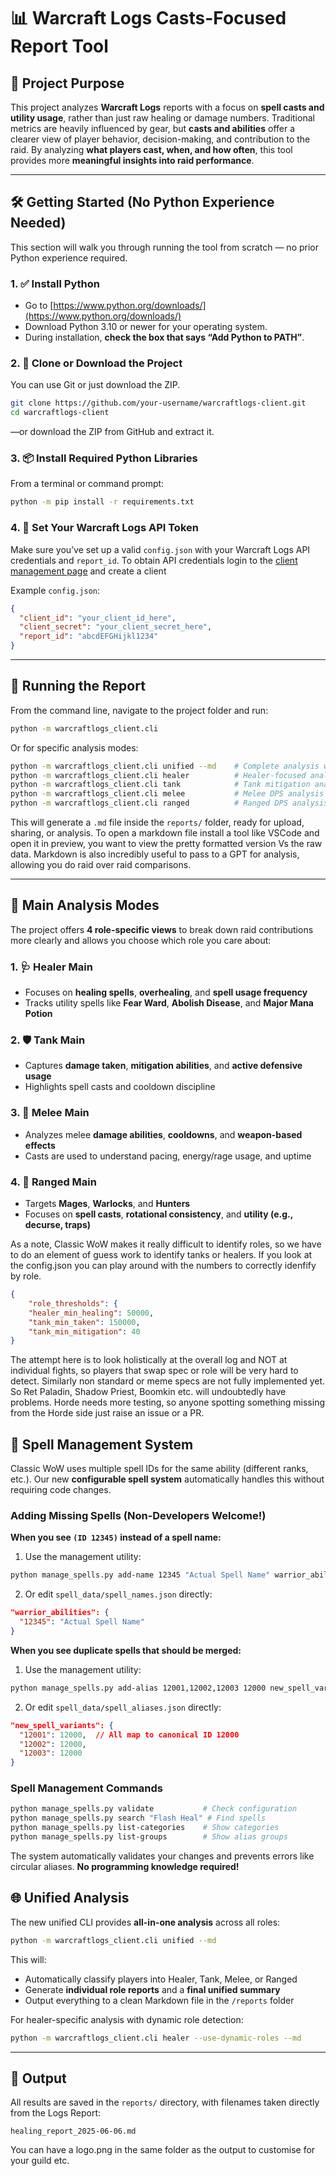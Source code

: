 # 📊 Warcraft Logs Casts-Focused Report Tool

## 🧠 Project Purpose

This project analyzes **Warcraft Logs** reports with a focus on **spell casts and utility usage**, rather than just raw healing or damage numbers. Traditional metrics are heavily influenced by gear, but **casts and abilities** offer a clearer view of player behavior, decision-making, and contribution to the raid. By analyzing **what players cast, when, and how often**, this tool provides more **meaningful insights into raid performance**.

---

## 🛠️ Getting Started (No Python Experience Needed)

This section will walk you through running the tool from scratch — no prior Python experience required.

### 1. ✅ Install Python

- Go to [https://www.python.org/downloads/](https://www.python.org/downloads/)
- Download Python 3.10 or newer for your operating system.
- During installation, **check the box that says “Add Python to PATH”**.

### 2. 📂 Clone or Download the Project

You can use Git or just download the ZIP.

```bash
git clone https://github.com/your-username/warcraftlogs-client.git
cd warcraftlogs-client
```

—or download the ZIP from GitHub and extract it.

### 3. 📦 Install Required Python Libraries

From a terminal or command prompt:

```bash
python -m pip install -r requirements.txt
```

### 4. 🔐 Set Your Warcraft Logs API Token

Make sure you’ve set up a valid `config.json` with your Warcraft Logs API credentials and `report_id`. To obtain API credentials login to the [client management page](https://www.warcraftlogs.com/api/clients/) and create a client

Example `config.json`:

```json
{
  "client_id": "your_client_id_here",
  "client_secret": "your_client_secret_here",
  "report_id": "abcdEFGHijkl1234"
}
```

---

## 🚀 Running the Report

From the command line, navigate to the project folder and run:

```bash
python -m warcraftlogs_client.cli
```

Or for specific analysis modes:

```bash
python -m warcraftlogs_client.cli unified --md    # Complete analysis with markdown
python -m warcraftlogs_client.cli healer          # Healer-focused analysis
python -m warcraftlogs_client.cli tank            # Tank mitigation analysis
python -m warcraftlogs_client.cli melee           # Melee DPS analysis
python -m warcraftlogs_client.cli ranged          # Ranged DPS analysis
```

This will generate a `.md` file inside the `reports/` folder, ready for upload, sharing, or analysis. To open a markdown file install a tool like VSCode and open it in preview, you want to view the pretty formatted version Vs the raw data. Markdown is also incredibly useful to pass to a GPT for analysis, allowing you do raid over raid comparisons. 

---

## 🧪 Main Analysis Modes

The project offers **4 role-specific views** to break down raid contributions more clearly and allows you choose which role you care about:

### 1. 🩺 Healer Main
- Focuses on **healing spells**, **overhealing**, and **spell usage frequency**
- Tracks utility spells like **Fear Ward**, **Abolish Disease**, and **Major Mana Potion**

### 2. 🛡️ Tank Main
- Captures **damage taken**, **mitigation abilities**, and **active defensive usage**
- Highlights spell casts and cooldown discipline

### 3. 🔫 Melee Main
- Analyzes melee **damage abilities**, **cooldowns**, and **weapon-based effects**
- Casts are used to understand pacing, energy/rage usage, and uptime

### 4. 🌽 Ranged Main
- Targets **Mages**, **Warlocks**, and **Hunters**
- Focuses on **spell casts**, **rotational consistency**, and **utility (e.g., decurse, traps)**


As a note, Classic WoW makes it really difficult to identify roles, so we have to do an element of guess work to identify tanks or healers. If you look at the config.json you can play around with the numbers to correctly idenfify by role.
```json
{
    "role_thresholds": {
    "healer_min_healing": 50000,
    "tank_min_taken": 150000,
    "tank_min_mitigation": 40
}
```

The attempt here is to look holistically at the overall log and NOT at individual fights, so players that swap spec or role will be very hard to detect. Similarly non standard or meme specs are not fully implemented yet. So Ret Paladin, Shadow Priest, Boomkin etc. will undoubtedly have problems. Horde needs more testing, so anyone spotting something missing from the Horde side just raise an issue or a PR.

## 🔮 Spell Management System

Classic WoW uses multiple spell IDs for the same ability (different ranks, etc.). Our new **configurable spell system** automatically handles this without requiring code changes.

### Adding Missing Spells (Non-Developers Welcome!)

**When you see `(ID 12345)` instead of a spell name:**

1. Use the management utility:
```bash
python manage_spells.py add-name 12345 "Actual Spell Name" warrior_abilities
```

2. Or edit `spell_data/spell_names.json` directly:
```json
"warrior_abilities": {
  "12345": "Actual Spell Name"
}
```

**When you see duplicate spells that should be merged:**

1. Use the management utility:
```bash
python manage_spells.py add-alias 12001,12002,12003 12000 new_spell_variants
```

2. Or edit `spell_data/spell_aliases.json` directly:
```json
"new_spell_variants": {
  "12001": 12000,  // All map to canonical ID 12000
  "12002": 12000,
  "12003": 12000
}
```

### Spell Management Commands

```bash
python manage_spells.py validate           # Check configuration
python manage_spells.py search "Flash Heal" # Find spells
python manage_spells.py list-categories    # Show categories
python manage_spells.py list-groups        # Show alias groups
```

The system automatically validates your changes and prevents errors like circular aliases. **No programming knowledge required!**

## 🌐 Unified Analysis

The new unified CLI provides **all-in-one analysis** across all roles:

```bash
python -m warcraftlogs_client.cli unified --md
```

This will:
- Automatically classify players into Healer, Tank, Melee, or Ranged
- Generate **individual role reports** and a **final unified summary**  
- Output everything to a clean Markdown file in the `/reports` folder

For healer-specific analysis with dynamic role detection:

```bash
python -m warcraftlogs_client.cli healer --use-dynamic-roles --md
```

---

## 📁 Output

All results are saved in the `reports/` directory, with filenames taken directly from the Logs Report:

```
healing_report_2025-06-06.md
```

You can have a logo.png in the same folder as the output to customise for your guild etc.
